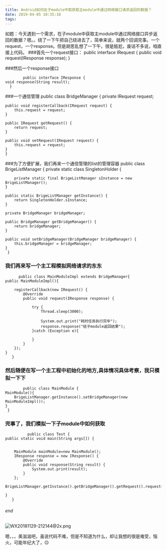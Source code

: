 ```yaml
---
title: Android如何在子module中取获取主module中通过网络接口请求返回的数据？
date: 2019-04-05 10:35:18
tags:
---
```

<link href="http://cdn.bootcss.com/highlight.js/8.0/styles/monokai_sublime.min.css" rel="stylesheet">  
<script src="http://cdn.bootcss.com/highlight.js/8.0/highlight.min.js"></script>  
<script >hljs.initHighlightingOnLoad();</script>  
如题：今天遇到一个需求，在子module中获取主module中通过网络接口异步返回的数据？嗯。。绕了一下午把自己绕进去了，简单来说，就两个回调完事。一个request，一个response。但是胡思乱想了一下午，很是尴尬，废话不多说，咱直接上代码。
###首先一个request接口：
            public interface IRequest {
    public void request(IResponse response);
      }

###然后一个response接口

            public interface IResponse {
    void response(String result);
      }

###一个通信管理
            public class BridgeManager {
    private IRequest request;

    public void registerCallback(IRequest request) {
        this.request = request;
    }

    public IRequest getRequest() {
        return request;
    }

    public void setRequest(IRequest request) {
        this.request = request;
    }
    }
###为了方便扩展，我们再来一个通信管理的list的管理容器
            public class BrigeListManager {
    private static class SingletonHolder {

        private static final BrigeListManager sInstance = new BrigeListManager();
    }

    public static BrigeListManager getInstance() {
        return SingletonHolder.sInstance;
    }

    private BridgeManager bridgeManager;

    public BridgeManager getBridgeManager() {
        return bridgeManager;
    }

    public void setBridgeManager(BridgeManager bridgeManager) {
        this.bridgeManager = bridgeManager;
    }
     }

###   我们再来写一个主工程模拟网络请求的东东

          public class MainModuleImpl extends BridgeManager{
    public MainModuleImpl(){

        registerCallback(new IRequest() {
            @Override
            public void request(IResponse response) {

                try {
                    Thread.sleep(3000);

                    System.out.print("耗时任务执行完毕");
                    response.response("给子module返回结果");
                }catch (Exception e){

                }
            }
        });
    }
       }


###  然后随便在写一个主工程中初始化的地方,具体情况具体考察，我只模拟一下下
            public class MainModule {
    MainModule(){
        BrigeListManager.getInstance().setBridgeManager(new MainModuleImpl());
    }
     }


### 完事了，我们模拟一下子module中如何获取

              public class Test {
    public static void main(String args[]) {


        MainModule mainModule=new MainModule();
        IResponse response = new IResponse() {
            @Override
            public void response(String result) {
                System.out.print(result);
            }
        };
        BrigeListManager.getInstance().getBridgeManager().getRequest().request(response);

    }
       }


###### end

   ![WX20181129-212144@2x.png](https://upload-images.jianshu.io/upload_images/1453857-b084f81966313e54.png?imageMogr2/auto-orient/strip%7CimageView2/2/w/1240)

嗯，，，美滋滋吧，虽说代码不难，但是不知道为什么，却让我想的很是难受，恼火，可能年纪大了，😔
 


